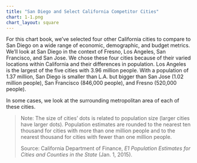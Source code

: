```yaml
---
title: "San Diego and Select California Competitor Cities"
chart: 1-1.png
chart_layout: square
---
```

For this chart book, we’ve selected four other California cities to compare to San Diego on a wide range of economic, demographic, and budget metrics. We’ll look at San Diego in the context of Fresno, Los Angeles, San Francisco, and San Jose. We chose these four cities because of their varied locations within California and their differences in population. Los Angeles is the largest of the five cities with 3.96 million people. With a population of 1.37 million, San Diego is smaller than L.A. but bigger than San Jose (1.02 million people), San Francisco (846,000 people), and Fresno (520,000 people).

In some cases, we look at the surrounding metropolitan area of each of these cities.

> Note: The size of cities’ dots is related to population size (larger cities have larger dots). Population estimates are rounded to the nearest ten thousand for cities with more than one million people and to the nearest thousand for cities with fewer than one million people.
>
> Source: California Department of Finance, *E1 Population Estimates for Cities and Counties in the State* (Jan. 1, 2015).
